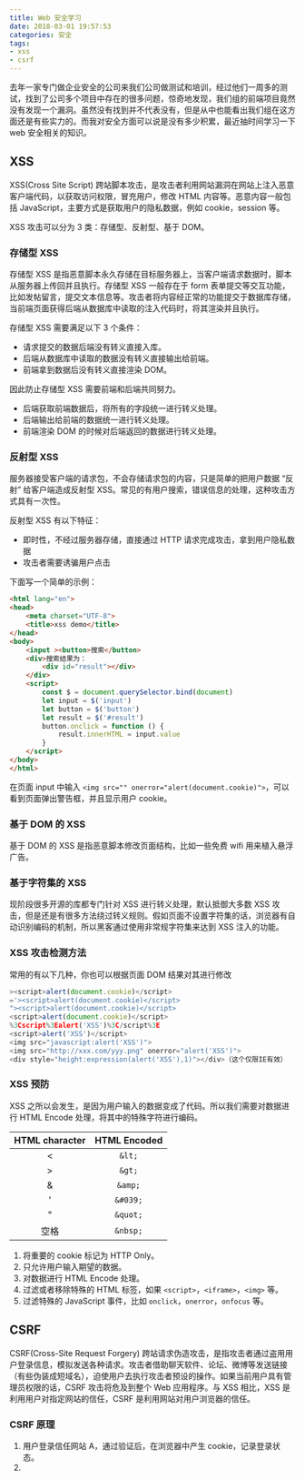 ```yaml
---
title: Web 安全学习
date: 2018-03-01 19:57:53
categories: 安全
tags:
- xss
- csrf
---
```


去年一家专门做企业安全的公司来我们公司做测试和培训，经过他们一周多的测试，找到了公司多个项目中存在的很多问题，惊奇地发现，我们组的前端项目竟然没有发现一个漏洞。虽然没有找到并不代表没有，但是从中也能看出我们组在这方面还是有些实力的。而我对安全方面可以说是没有多少积累，最近抽时间学习一下 web 安全相关的知识。

## XSS

XSS(Cross Site Script) 跨站脚本攻击，是攻击者利用网站漏洞在网站上注入恶意客户端代码，以获取访问权限，冒充用户，修改 HTML 内容等。恶意内容一般包括 JavaScript，主要方式是获取用户的隐私数据，例如 cookie，session 等。

XSS 攻击可以分为 3 类：存储型、反射型、基于 DOM。

<!--more-->

### 存储型 XSS

存储型 XSS 是指恶意脚本永久存储在目标服务器上，当客户端请求数据时，脚本从服务器上传回并且执行。存储型 XSS 一般存在于 form 表单提交等交互功能，比如发帖留言，提交文本信息等。攻击者将内容经正常的功能提交于数据库存储，当前端页面获得后端从数据库中读取的注入代码时，将其渲染并且执行。

存储型 XSS 需要满足以下 3 个条件：

- 请求提交的数据后端没有转义直接入库。
- 后端从数据库中读取的数据没有转义直接输出给前端。
- 前端拿到数据后没有转义直接渲染 DOM。

因此防止存储型 XSS 需要前端和后端共同努力。

- 后端获取前端数据后，将所有的字段统一进行转义处理。
- 后端输出给前端的数据统一进行转义处理。
- 前端渲染 DOM 的时候对后端返回的数据进行转义处理。

### 反射型 XSS 

服务器接受客户端的请求包，不会存储请求包的内容，只是简单的把用户数据 “反射” 给客户端造成反射型 XSS。常见的有用户搜索，错误信息的处理，这种攻击方式具有一次性。

反射型 XSS 有以下特征：

- 即时性，不经过服务器存储，直接通过 HTTP 请求完成攻击，拿到用户隐私数据
- 攻击者需要诱骗用户点击

下面写一个简单的示例：

```html
<html lang="en">
<head>
    <meta charset="UTF-8">
    <title>xss demo</title>
</head>
<body>
    <input ><button>搜索</button>
    <div>搜索结果为： 
        <div id="result"></div>
    </div>
    <script>
        const $ = document.querySelector.bind(document)
        let input = $('input')
        let button = $('button')
        let result = $('#result')
        button.onclick = function () {
            result.innerHTML = input.value
        }
    </script>
</body>
</html>
```

在页面 input 中输入 `<img src="" onerror="alert(document.cookie)">`，可以看到页面弹出警告框，并且显示用户 cookie。

### 基于 DOM 的 XSS

基于 DOM 的 XSS 是指恶意脚本修改页面结构，比如一些免费 wifi 用来植入悬浮广告。

### 基于字符集的 XSS

现阶段很多开源的库都专门针对 XSS 进行转义处理，默认抵御大多数 XSS 攻击，但是还是有很多方法绕过转义规则。假如页面不设置字符集的话，浏览器有自动识别编码的机制，所以黑客通过使用非常规字符集来达到 XSS 注入的功能。

### XSS 攻击检测方法

常用的有以下几种，你也可以根据页面 DOM 结果对其进行修改

```javascript
><script>alert(document.cookie)</script>
='><script>alert(document.cookie)</script>
"><script>alert(document.cookie)</script>
<script>alert(document.cookie)</script>
%3Cscript%3Ealert('XSS')%3C/script%3E
<script>alert('XSS')</script>
<img src="javascript:alert('XSS')">
<img src="http://xxx.com/yyy.png" onerror="alert('XSS')">
<div style="height:expression(alert('XSS'),1)"></div>（这个仅限IE有效）
```

### XSS 预防

XSS 之所以会发生，是因为用户输入的数据变成了代码。所以我们需要对数据进行 HTML Encode 处理，将其中的特殊字符进行编码。

| HTML character | HTML Encoded |
|:-:| :-: |
| < | `&lt;`|
| > | `&gt;` |
| & | `&amp;` |
| ' | `&#039;` |
| " | `&quot;` |
| 空格 | `&nbsp;` |

1. 将重要的 cookie 标记为 HTTP Only。
2. 只允许用户输入期望的数据。
3. 对数据进行 HTML Encode 处理。
4. 过滤或者移除特殊的 HTML 标签，如果 `<script>`，`<iframe>`，`<img>` 等。
5. 过滤特殊的 JavaScript 事件，比如 `onclick`，`onerror`，`onfocus` 等。


## CSRF 

CSRF(Cross-Site Request Forgery) 跨站请求伪造攻击，是指攻击者通过盗用用户登录信息，模拟发送各种请求。攻击者借助聊天软件、论坛、微博等发送链接（有些伪装成短域名），迫使用户去执行攻击者预设的操作。如果当前用户具有管理员权限的话，CSRF 攻击将危及到整个 Web 应用程序。与 XSS 相比，XSS 是利用用户对指定网站的信任，CSRF 是利用网站对用户浏览器的信任。

### CSRF 原理

1. 用户登录信任网站 A，通过验证后，在浏览器中产生 cookie，记录登录状态。
2. 



